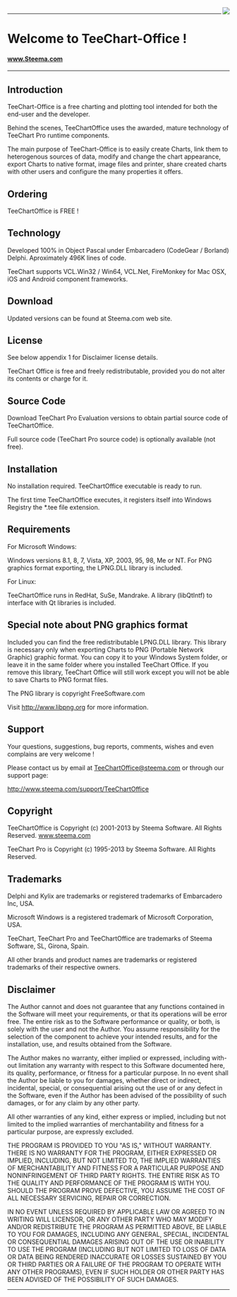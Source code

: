 <a href="https://www.steema.com/product/vcl">
<img align="right" src="http://www.teechart.net/img/logos/teechart_vcl.png">
</a>

*********************************

 Welcome to TeeChart-Office !
 ============================
#### www.Steema.com

*********************************


Introduction
-------------

TeeChart-Office is a free charting and plotting tool
intended for both the end-user and the developer.

Behind the scenes, TeeChartOffice uses the awarded,
mature technology of TeeChart Pro runtime components.

The main purpose of TeeChart-Office is to easily
create Charts, link them to heterogenous sources of data,
modify and change the chart appearance, export Charts
to native format, image files and printer, share created
charts with other users and configure the many properties
it offers.


Ordering
---------

TeeChartOffice is FREE !


Technology
-----------

Developed 100% in Object Pascal under Embarcadero (CodeGear / Borland) Delphi.
Aproximately 496K lines of code.

TeeChart supports VCL.Win32 / Win64, VCL.Net, FireMonkey for Mac OSX,
iOS and Android component frameworks.

Download
---------

Updated versions can be found at Steema.com web site.

License
---------------

See below appendix 1 for Disclaimer license details.

TeeChart Office is free and freely redistributable,
provided you do not alter its contents or charge for it.


Source Code
------------

Download TeeChart Pro Evaluation versions to
obtain partial source code of TeeChartOffice.

Full source code (TeeChart Pro source code) is
optionally available (not free).

Installation
-------------

No installation required.
TeeChartOffice executable is ready to run.

The first time TeeChartOffice executes, it registers
itself into Windows Registry the *.tee file extension.

Requirements
-------------

For Microsoft Windows:

Windows versions 8.1, 8, 7, Vista, XP, 2003, 95, 98, Me or NT.
For PNG graphics format exporting, the LPNG.DLL library is included.

For Linux:

TeeChartOffice runs in RedHat, SuSe, Mandrake.
A library (libQtIntf) to interface with Qt libraries is included.


Special note about PNG graphics format
--------------------------------------

Included you can find the free redistributable
LPNG.DLL library.
This library is necessary only when exporting Charts
to PNG (Portable Network Graphic) graphic format.
You can copy it to your Windows System folder, or
leave it in the same folder where you installed
TeeChart Office. If you remove this library, TeeChart
Office will still work except you will not be able
to save Charts to PNG format files.

The PNG library is copyright FreeSoftware.com

Visit http://www.libpng.org for more information.


Support
--------

Your questions, suggestions, bug reports, comments, wishes
and even complains are very welcome !

Please contact us by email at TeeChartOffice@steema.com or
through our support page:

http://www.steema.com/support/TeeChartOffice


Copyright
----------

TeeChartOffice is Copyright (c) 2001-2013 by Steema Software.
All Rights Reserved.
www.steema.com

TeeChart Pro is Copyright (c) 1995-2013 by Steema Software.
All Rights Reserved.


Trademarks
-----------

Delphi and Kylix are trademarks or registered trademarks
of Embarcadero Inc, USA.

Microsoft Windows is a registered trademark of
Microsoft Corporation, USA.

TeeChart, TeeChart Pro and TeeChartOffice are trademarks
of Steema Software, SL, Girona, Spain.

All other brands and product names are trademarks or
registered trademarks of their respective owners.


Disclaimer
-----------

The Author cannot and does not guarantee that any functions contained
in the Software will meet your requirements, or that its operations
will be error free.  The entire risk as to the Software performance
or quality, or both, is solely with the user and not the Author.
You assume responsibility for the selection of the component to
achieve your intended results, and for the installation, use, and
results obtained from the Software.

The Author makes no warranty, either implied or expressed, including
with-out limitation any warranty with respect to this Software
documented here, its quality, performance, or fitness for a
particular purpose. In no event shall the Author be liable to you
for damages, whether direct or indirect, incidental, special, or
consequential arising out the use of or any defect in the Software,
even if the Author has been advised of the possibility of such
damages, or for any claim by any other party.

All other warranties of any kind, either express or implied,
including but not limited to the implied warranties of
merchantability and fitness for a particular purpose, are expressly
excluded.

THE PROGRAM IS PROVIDED TO YOU "AS IS," WITHOUT WARRANTY.
THERE IS NO WARRANTY FOR THE PROGRAM, EITHER EXPRESSED OR IMPLIED,
INCLUDING, BUT NOT LIMITED TO, THE IMPLIED WARRANTIES OF
MERCHANTABILITY AND FITNESS FOR A PARTICULAR PURPOSE AND
NONINFRINGEMENT OF THIRD PARTY RIGHTS.
THE ENTIRE RISK AS TO THE QUALITY AND PERFORMANCE OF THE PROGRAM 
IS WITH YOU. 
SHOULD THE PROGRAM PROVE DEFECTIVE, YOU ASSUME THE COST OF ALL 
NECESSARY SERVICING, REPAIR OR CORRECTION. 

IN NO EVENT UNLESS REQUIRED BY APPLICABLE LAW OR AGREED TO 
IN WRITING WILL LICENSOR, OR ANY OTHER PARTY WHO MAY MODIFY 
AND/OR REDISTRIBUTE THE PROGRAM AS PERMITTED ABOVE, BE LIABLE TO 
YOU FOR DAMAGES, INCLUDING ANY GENERAL, SPECIAL, INCIDENTAL OR 
CONSEQUENTIAL DAMAGES ARISING OUT OF THE USE OR INABILITY TO 
USE THE PROGRAM (INCLUDING BUT NOT LIMITED TO LOSS OF DATA OR 
DATA BEING RENDERED INACCURATE OR LOSSES SUSTAINED BY YOU OR 
THIRD PARTIES OR A FAILURE OF THE PROGRAM TO OPERATE WITH ANY 
OTHER PROGRAMS), EVEN IF SUCH HOLDER OR OTHER PARTY HAS BEEN 
ADVISED OF THE POSSIBILITY OF SUCH DAMAGES. 

************************************************************

